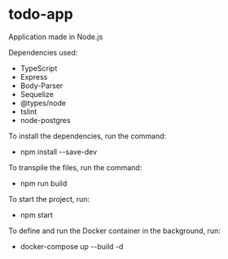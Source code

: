 # todo-app

Application made in Node.js

Dependencies used:
- TypeScript
- Express
- Body-Parser
- Sequelize
- @types/node
- tslint
- node-postgres

To install the dependencies, run the command: 
- npm install --save-dev

To transpile the files, run the command:
- npm run build

To start the project, run:
- npm start

To define and run the Docker container in the background, run:
- docker-compose up --build -d

